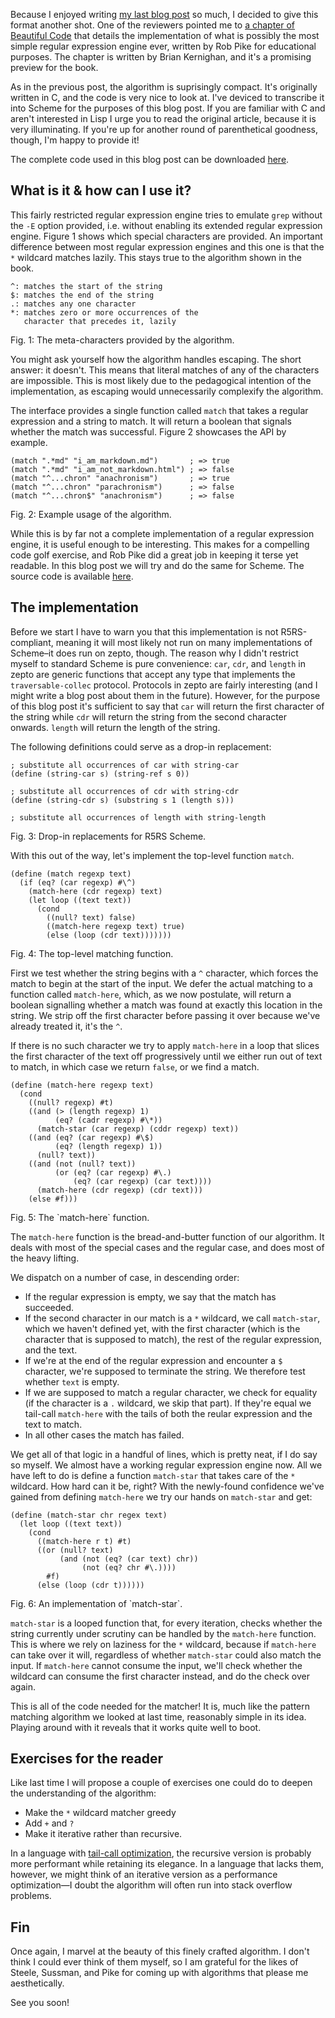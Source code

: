 Because I enjoyed writing [my last blog post](//blog.veitheller.de/Pattern_Matching,_A_Thing_Of_The_Past.html)
so much, I decided to give this format another shot. One of the reviewers
pointed me to [a chapter of Beautiful Code](http://www.cs.princeton.edu/courses/archive/spr09/cos333/beautiful.html)
that details the implementation of what is possibly the most simple regular
expression engine ever, written by Rob Pike for educational purposes. The
chapter is written by Brian Kernighan, and it's a promising preview for the
book.

As in the previous post, the algorithm is suprisingly compact.
It's originally written in C, and the code is very nice to look at. I've
deviced to transcribe it into Scheme for the purposes of this blog post. If
you are familiar with C and aren't interested in Lisp I urge you to read the
original article, because it is very illuminating. If you're up for another
round of parenthetical goodness, though, I'm happy to provide it!

The complete code used in this blog post can be downloaded
[here](/assets/regexp.zp).

## What is it & how can I use it?

This fairly restricted regular expression engine tries to emulate `grep`
without the `-E` option provided, i.e. without enabling its extended regular
expression engine. Figure 1 shows which special characters are provided.
An important difference between most regular expression engines and this one
is that the `*` wildcard matches lazily. This stays true to the algorithm
shown in the book.

```
^: matches the start of the string
$: matches the end of the string
.: matches any one character
*: matches zero or more occurrences of the
   character that precedes it, lazily
```
<div class="figure-label">
  Fig. 1: The meta-characters provided by the algorithm.
</div>

You might ask yourself how the algorithm handles escaping. The short answer:
it doesn't. This means that literal matches of any of the characters are
impossible. This is most likely due to the pedagogical intention of the
implementation, as escaping would unnecessarily complexify the algorithm.

The interface provides a single function called `match` that takes a regular
expression and a string to match. It will return a boolean that signals whether
the match was successful. Figure 2 showcases the API by example.

```
(match ".*md" "i_am_markdown.md")       ; => true
(match ".*md" "i_am_not_markdown.html") ; => false
(match "^...chron" "anachronism")       ; => true
(match "^...chron" "parachronism")      ; => false
(match "^...chron$" "anachronism")      ; => false
```
<div class="figure-label">
  Fig. 2: Example usage of the algorithm.
</div>

While this is by far not a complete implementation of a regular expression
engine, it is useful enough to be interesting. This makes for a compelling
code golf exercise, and Rob Pike did a great job in keeping it terse yet
readable. In this blog post we will try and do the same for Scheme. The source
code is available [here](/assets/regexp.zp).

## The implementation

Before we start I have to warn you that this implementation is not
R5RS-compliant, meaning it will most likely not run on many implementations of
Scheme–it does run on zepto, though. The reason why I didn't restrict myself to
standard Scheme is pure convenience: `car`, `cdr`, and `length` in zepto are
generic functions that accept any type that implements the `traversable-collec`
protocol. Protocols in zepto are fairly interesting (and I might write a blog
post about them in the future). However, for the purpose of this blog post it's
sufficient to say that `car` will return the first character of the string
while `cdr` will return the string from the second character onwards. `length`
will return the length of the string.

The following definitions could serve as a drop-in replacement:

```
; substitute all occurrences of car with string-car
(define (string-car s) (string-ref s 0))

; substitute all occurrences of cdr with string-cdr
(define (string-cdr s) (substring s 1 (length s)))

; substitute all occurrences of length with string-length
```
<div class="figure-label">
  Fig. 3: Drop-in replacements for R5RS Scheme.
</div>

With this out of the way, let's implement the top-level function `match`.

```
(define (match regexp text)
  (if (eq? (car regexp) #\^)
    (match-here (cdr regexp) text)
    (let loop ((text text))
      (cond
        ((null? text) false)
        ((match-here regexp text) true)
        (else (loop (cdr text)))))))
```
<div class="figure-label">
  Fig. 4: The top-level matching function.
</div>

First we test whether the string begins with a `^` character, which forces the
match to begin at the start of the input. We defer the actual matching to a
function called `match-here`, which, as we now postulate, will return a boolean
signalling whether a match was found at exactly this location in the string. We
strip off the first character before passing it over because we've already
treated it, it's the `^`.

If there is no such character we try to apply `match-here` in a loop that
slices the first character of the text off progressively until we either run out
of text to match, in which case we return `false`, or we find a match.

```
(define (match-here regexp text)
  (cond
    ((null? regexp) #t)
    ((and (> (length regexp) 1)
          (eq? (cadr regexp) #\*))
      (match-star (car regexp) (cddr regexp) text))
    ((and (eq? (car regexp) #\$)
          (eq? (length regexp) 1))
      (null? text))
    ((and (not (null? text))
          (or (eq? (car regexp) #\.)
              (eq? (car regexp) (car text))))
      (match-here (cdr regexp) (cdr text)))
    (else #f)))
```
<div class="figure-label">Fig. 5: The `match-here` function.</div>

The `match-here` function is the bread-and-butter function of our algorithm.
It deals with most of the special cases and the regular case, and does most
of the heavy lifting.

We dispatch on a number of case, in descending order:

* If the regular expression is empty, we say that the match has succeeded.
* If the second character in our match is a `*` wildcard, we call `match-star`,
  which we haven't defined yet, with the first character (which is the character
  that is supposed to match), the rest of the regular expression, and the text.
* If we're at the end of the regular expression and encounter a `$` character,
  we're supposed to terminate the string. We therefore test whether `text` is
  empty.
* If we are supposed to match a regular character, we check for equality (if the
  character is a `.` wildcard, we skip that part). If they're equal we tail-call
  `match-here` with the tails of both the reular expression and the text to
  match.
* In all other cases the match has failed.

We get all of that logic in a handful of lines, which is pretty neat, if I
do say so myself. We almost have a working regular expression engine now. All
we have left to do is define a function `match-star` that takes care of the `*`
wildcard. How hard can it be, right? With the newly-found confidence we've
gained from defining `match-here` we try our hands on `match-star` and get:

```
(define (match-star chr regex text)
  (let loop ((text text))
    (cond
      ((match-here r t) #t)
      ((or (null? text)
           (and (not (eq? (car text) chr))
                (not (eq? chr #\.))))
        #f)
      (else (loop (cdr t))))))
```
<div class="figure-label">Fig. 6: An implementation of `match-star`.</div>

`match-star` is a looped function that, for every iteration, checks whether
the string currently under scrutiny can be handled by the `match-here` function.
This is where we rely on laziness for the `*` wildcard, because if `match-here`
can take over it will, regardless of whether `match-star` could also match the
input. If `match-here` cannot consume the input, we'll check whether the
wildcard can consume the first character instead, and do the check over again.

This is all of the code needed for the matcher! It is, much like the pattern
matching algorithm we looked at last time, reasonably simple in its idea.
Playing around with it reveals that it works quite well to boot.

## Exercises for the reader

Like last time I will propose a couple of exercises one could do to deepen
the understanding of the algorithm:

* Make the `*` wildcard matcher greedy
* Add `+` and `?`
* Make it iterative rather than recursive.

In a language with [tail-call optimization](https://en.wikipedia.org/wiki/Tail_call),
the recursive version is probably more performant while retaining its elegance.
In a language that lacks them, however, we might think of an iterative
version as a performance optimization—I doubt the algorithm will often run into
stack overflow problems.

## Fin

Once again, I marvel at the beauty of this finely crafted algorithm. I don't think
I could ever think of them myself, so I am grateful for the likes of Steele,
Sussman, and Pike for coming up with algorithms that please me aesthetically.

See you soon!
